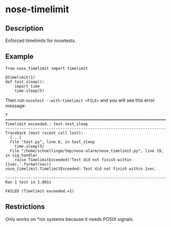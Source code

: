 # nose-timelimit

## Description
Enforced timelimits for nosetests.

## Example

    from nose_timelimit import timelimit

    @timelimit(1)
    def test_sleep():
        import time
        time.sleep(5)

Then run `nosetest --with-timelimit <FILE>` and you will see this error message:

    T
    ======================================================================
    Timelimit exceeded.: test.test_sleep
    ----------------------------------------------------------------------
    Traceback (most recent call last):
      [...]
      File "test.py", line 6, in test_sleep
        time.sleep(5)
      File "/home/schoellingm/tmp/nose-alarm/nose_timelimit.py", line 19, in sig_handler
        raise TimelimitExceeded('Test did not finish within {}sec.'.format(sec))
    nose_timelimit.TimelimitExceeded: Test did not finish within 1sec.

    ----------------------------------------------------------------------
    Ran 1 test in 1.001s

    FAILED (Timelimit exceeded.=1)

## Restrictions
Only works on *nix systems because it needs POSIX signals.

